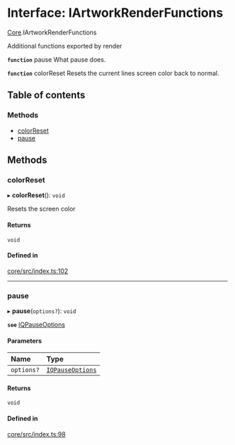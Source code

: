 # Interface: IArtworkRenderFunctions

[Core](../modules/Core.md).IArtworkRenderFunctions

Additional functions exported by render

**`function`** pause What pause does.

**`function`** colorReset Resets the current lines screen color back to normal.

## Table of contents

### Methods

- [colorReset](Core.IArtworkRenderFunctions.md#colorreset)
- [pause](Core.IArtworkRenderFunctions.md#pause)

## Methods

### colorReset

▸ **colorReset**(): `void`

Resets the screen color

#### Returns

`void`

#### Defined in

[core/src/index.ts:102](https://github.com/iniquitybbs/iniquity/blob/b7eb303/packages/core/src/index.ts#L102)

___

### pause

▸ **pause**(`options?`): `void`

**`see`** [IQPauseOptions](Core.IQPauseOptions.md)

#### Parameters

| Name | Type |
| :------ | :------ |
| `options?` | [`IQPauseOptions`](Core.IQPauseOptions.md) |

#### Returns

`void`

#### Defined in

[core/src/index.ts:98](https://github.com/iniquitybbs/iniquity/blob/b7eb303/packages/core/src/index.ts#L98)
